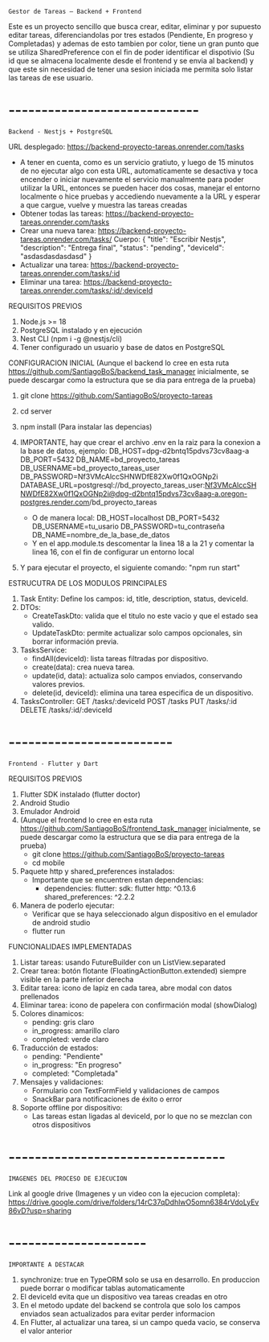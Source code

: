     Gestor de Tareas — Backend + Frontend

Este es un proyecto sencillo que busca crear, editar, eliminar y por supuesto editar tareas, diferenciandolas por tres estados (Pendiente, En progreso y Completadas) y ademas de esto tambien por color, tiene un gran punto que se utiliza SharedPreference con el fin de poder identificar el dispotivio (Su id que se almacena localmente desde el frontend y se envia al backend) y que este sin necesidad de tener una sesion iniciada me permita solo listar las tareas de ese usuario.


#   -----------------------------    #
    Backend - Nestjs + PostgreSQL

URL desplegado: https://backend-proyecto-tareas.onrender.com/tasks
- A tener en cuenta, como es un servicio gratiuto, y luego de 15 minutos de no ejecutar algo con esta URL, automaticamente se desactiva y toca encender o iniciar nuevamente el servicio manualmente para poder utilizar la URL, entonces se pueden hacer dos cosas, manejar el entorno localmente o hice pruebas y accediendo nuevamente a la URL y esperar a que cargue, vuelve y muestra las tareas creadas
- Obtener todas las tareas: https://backend-proyecto-tareas.onrender.com/tasks
- Crear una nueva tarea: https://backend-proyecto-tareas.onrender.com/tasks/
    Cuerpo:
    {
        "title": "Escribir Nestjs",
        "description": "Entrega final",
        "status": "pending",
        "deviceId": "asdasdasdasdasd"
    }
- Actualizar una tarea: https://backend-proyecto-tareas.onrender.com/tasks/:id
- Eliminar una tarea: https://backend-proyecto-tareas.onrender.com/tasks/:id/:deviceId

REQUISITOS PREVIOS
1. Node.js >= 18
2. PostgreSQL instalado y en ejecución
3. Nest CLI (npm i -g @nestjs/cli)
4. Tener configurado un usuario y base de datos en PostgreSQL


CONFIGURACION INICIAL
(Aunque el backend lo cree en esta ruta https://github.com/SantiagoBoS/backend_task_manager inicialmente, se puede descargar como la estructura que se dia para entrega de la prueba)
1. git clone https://github.com/SantiagoBoS/proyecto-tareas
2. cd server
3. npm install (Para instalar las depencias)
4. IMPORTANTE, hay que crear el archivo .env en la raiz para la conexion a la base de datos, ejemplo:
    DB_HOST=dpg-d2bntq15pdvs73cv8aag-a
    DB_PORT=5432
    DB_NAME=bd_proyecto_tareas
    DB_USERNAME=bd_proyecto_tareas_user
    DB_PASSWORD=Nf3VMcAlccSHNWDfE82Xw0f1QxOGNp2i
    DATABASE_URL=postgresql://bd_proyecto_tareas_user:Nf3VMcAlccSHNWDfE82Xw0f1QxOGNp2i@dpg-d2bntq15pdvs73cv8aag-a.oregon-postgres.render.com/bd_proyecto_tareas

    - O de manera local: 
        DB_HOST=localhost
        DB_PORT=5432
        DB_USERNAME=tu_usario
        DB_PASSWORD=tu_contraseña
        DB_NAME=nombre_de_la_base_de_datos
    - Y en el app.module.ts descomentar la linea 18 a la 21 y comentar la linea 16, con el fin de configurar un entorno local

5. Y para ejecutar el proyecto, el siguiente comando: "npm run start"


ESTRUCUTRA DE LOS MODULOS PRINCIPALES
1. Task Entity: Define los campos: id, title, description, status, deviceId.
2. DTOs:
    - CreateTaskDto: valida que el titulo no este vacio y que el estado sea valido.
    - UpdateTaskDto: permite actualizar solo campos opcionales, sin borrar información previa.
3. TasksService:
    - findAll(deviceId): lista tareas filtradas por dispositivo.
    - create(data): crea nueva tarea.
    - update(id, data): actualiza solo campos enviados, conservando valores previos.
    - delete(id, deviceId): elimina una tarea especifica de un dispositivo.
4. TasksController:
    GET /tasks/:deviceId
    POST /tasks
    PUT /tasks/:id
    DELETE /tasks/:id/:deviceId

#   -------------------------    #
    Frontend - Flutter y Dart

REQUISITOS PREVIOS
1. Flutter SDK instalado (flutter doctor)
2. Android Studio
3. Emulador Android
4. (Aunque el frontend lo cree en esta ruta https://github.com/SantiagoBoS/frontend_task_manager inicialmente, se puede descargar como la estructura que se dia para entrega de la prueba)
   - git clone https://github.com/SantiagoBoS/proyecto-tareas
   - cd mobile
5. Paquete http y shared_preferences instalados: 
    - Importante que se encuentren estan dependencias:
        - dependencies:
            flutter:
                sdk: flutter
            http: ^0.13.6
            shared_preferences: ^2.2.2
6. Manera de poderlo ejecutar: 
   - Verificar que se haya seleccionado algun dispositivo en el emulador de android studio
   - flutter run


FUNCIONALIDAES IMPLEMENTADAS
1. Listar tareas: usando FutureBuilder con un ListView.separated
2. Crear tarea: botón flotante (FloatingActionButton.extended) siempre visible en la parte inferior derecha
3. Editar tarea: icono de lapiz en cada tarea, abre modal con datos prellenados
4. Eliminar tarea: icono de papelera con confirmación modal (showDialog)
5. Colores dinamicos:
    - pending: gris claro
    - in_progress: amarillo claro
    - completed: verde claro
6. Traducción de estados:
    - pending: "Pendiente"
    - in_progress: "En progreso"
    - completed: "Completada"
7. Mensajes y validaciones:
    - Formulario con TextFormField y validaciones de campos
    - SnackBar para notificaciones de éxito o error
8. Soporte offline por dispositivo:
    - Las tareas estan ligadas al deviceId, por lo que no se mezclan con otros dispositivos


#   ---------------------------------    #
    IMAGENES DEL PROCESO DE EJECUCION

Link al google drive (Imagenes y un video con la ejecucion completa): https://drive.google.com/drive/folders/14rC37qDdhlwO5omn6384rVdoLyEv86vD?usp=sharing


#   ---------------------    #
    IMPORTANTE A DESTACAR

1. synchronize: true en TypeORM solo se usa en desarrollo. En produccion puede borrar o modificar tablas automaticamente
2. El deviceId evita que un dispositivo vea tareas creadas en otro
3. En el metodo update del backend se controla que solo los campos enviados sean actualizados para evitar perder informacion
4. En Flutter, al actualizar una tarea, si un campo queda vacio, se conserva el valor anterior
